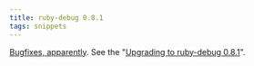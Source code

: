 ```yaml
---
title: ruby-debug 0.8.1
tags: snippets
---
```


[Bugfixes, apparently](http://rubyforge.org/frs/shownotes.php?release_id=10485). See the "[Upgrading to ruby-debug 0.8.1](http://wincent.dev/wiki/Upgrading%20to%20ruby-debug%200.8.1)".
